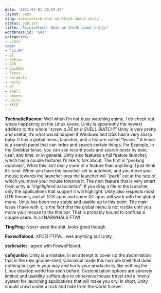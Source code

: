 ```yaml
---
date: '2011-04-01 20:57:47'
layout: post
slug: asininetech-what-we-think-about-unity
status: publish
title: 'Asininetech: What we think about Unity!'
wordpress_id: '643'
categories:
- Linux
tags:
- '11.04'
- DE
- debian
- GTK
- gwibber
- linux
- narwhals
- natty
- QT
- shell
- ubuntu
- unity
- XFCE
---
```


**TechnoticRacoon:** Well when I’m not busy watching anime, I do check out whats happening on the Linux scene. Unity is apparently the newest addition to the whole “_screw a DE its a SHELL BIATCH!_” Unity is very pretty and useful, it’s what would happen if Windows and OSX had a very sharp baby. It has a global menu, launcher, and a feature called “_lenses._” A lense is a search panel that can index and search certain things. For Example, in the Gwibber lense, you can see recent posts and search posts by date, user, and time, or in general. Unity also features a full feature launcher, which has a couple features I’d like to talk about. The first is “_peeking autohide_”, While this isn’t really more of a feature than anything. I just think it’s cool. When you have the launcher set to autohide, and you move your mouse towards the launcher area the launcher will “_peek_” out at the rate of which you move your mouse towards it. The next feature that is very smart from unity is “_highlighted association_”. If you drag a file to the launcher, only the applications that support it will highlight. Unity also respects most GTK themes, and all GTK apps and some QT apps will work with the global menu. Unity has been very stable and usable up to this point. The main issue I have with it, is the fact that the global menu is not visible until you move your mouse to the title bar. That is probably bound to confuse a couple users. In all NARWHALS FTW!

**TingPing:** Never used the shit, looks good though.

**Foxwolfblood:** XFCE! FTFW... well anything but Unity.

**staticsafe:** I agree with Foxwolfblood.

**cafejunkie**: Unity is a mistake. In an attempt to cover up the abomination that is the new gnome-shell, Canonical made this horrible shell that does nothing but get in your way and hurts your productivity like nothing the Linux desktop world has seen before. Customization options are severely limited and usability suffers due to obnoxious mouse travel and a 'menu' system for launching applications that will make you cry. In short, Unity should crawl under a rock and hide from the world forever.
